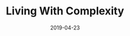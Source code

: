 ---
path: "/living-with-complexity"
date: "2019-04-23"

title: "Living With Complexity"

category: "Design Journal"

tags: 
- "Read-It-Later"
- "Todoist"

cover: ""

---